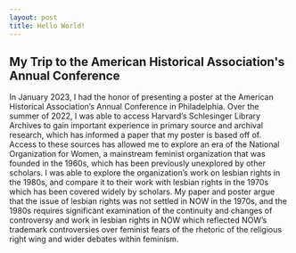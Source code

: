 ```yaml
---
layout: post
title: Hello World!
---
```


## My Trip to the American Historical Association's Annual Conference ##

In January 2023, I had the honor of presenting a poster at the American Historical Association’s Annual Conference in Philadelphia. Over the summer of 2022, I was able to access Harvard’s Schlesinger Library Archives to gain important experience in primary source and archival research, which has informed a paper that my poster is based off of. Access to these sources has allowed me to explore an era of the National Organization for Women, a mainstream feminist organization that was founded in the 1960s, which has been previously unexplored by other scholars. I was able to explore the organization’s work on lesbian rights in the 1980s, and compare it to their work with lesbian rights in the 1970s which has been covered widely by scholars. My paper and poster argue that the issue of lesbian rights was not settled in NOW in the 1970s, and the 1980s requires significant examination of the continuity and changes of controversy and work in lesbian rights in NOW which reflected NOW’s trademark controversies over feminist fears of the rhetoric of the religious right wing and wider debates within feminism. 